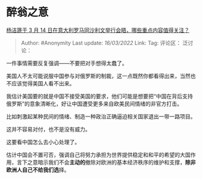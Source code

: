 # 醉翁之意
[杨洁篪于 3 月 14 日在意大利罗马同沙利文举行会晤，哪些重点内容值得关注？](https://www.zhihu.com/question/521759739/answer/2389214444)

> Author: #Anonymity
> Last update: *16/03/2022*
> Link:
> Tag:
> 评论区：
> 泛讨论：

一件事情需要反复强调——不要把对手想得太蠢了。

美国人不太可能说服中国参与对俄罗斯的制裁，这一点既然你都看得出来，当然也不应该觉得美国人看不出来。

我估计美国要的就是中国不接受美国的要求，他们可能是想要把“中国在背后支持俄罗斯”的意象清晰化，好让中国遭受更多来自欧美民间情绪的非官方打击。

比如刺激起某种民间的情绪、制造一种政治正确逼迫相关国家退出一带一路项目。

这并不容易对付，也不是没有威力。

这要看中国怎么去小心处理了。

估计中国会不置可否，强调自己将努力承担为世界提供稳定和和平的希望的大国作用，言下之意暗示我们不会**主动的**撤除对欧洲的基本经济秩序的维护和支撑，**除非欧洲人自己不给我们选**择。
